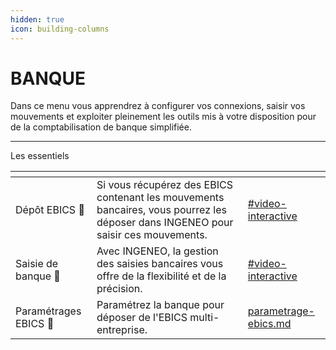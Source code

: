 ```yaml
---
hidden: true
icon: building-columns
---
```


# BANQUE

Dans ce menu vous apprendrez à configurer vos connexions, saisir vos mouvements et exploiter pleinement les outils mis à votre disposition pour de la comptabilisation de banque simplifiée.

***

Les essentiels&#x20;

<table data-view="cards"><thead><tr><th></th><th></th><th data-hidden data-card-target data-type="content-ref"></th></tr></thead><tbody><tr><td>Dépôt EBICS <span data-gb-custom-inline data-tag="emoji" data-code="1f3e6">🏦</span></td><td>Si vous récupérez des EBICS contenant les mouvements bancaires, vous pourrez les déposer dans INGENEO pour saisir ces mouvements.</td><td><a href="configuration-ebics/depot-ebics.md#video-interactive">#video-interactive</a></td></tr><tr><td>Saisie de banque <span data-gb-custom-inline data-tag="emoji" data-code="1f522">🔢</span></td><td>Avec INGENEO, la gestion des saisies bancaires vous offre de la flexibilité et de la précision.</td><td><a href="saisie-banque/saisie-de-banque.md#video-interactive">#video-interactive</a></td></tr><tr><td>Paramétrages EBICS 🔧</td><td>Paramétrez la banque pour déposer de l'EBICS multi-entreprise.</td><td><a href="configuration-ebics/parametrage-ebics.md">parametrage-ebics.md</a></td></tr></tbody></table>
